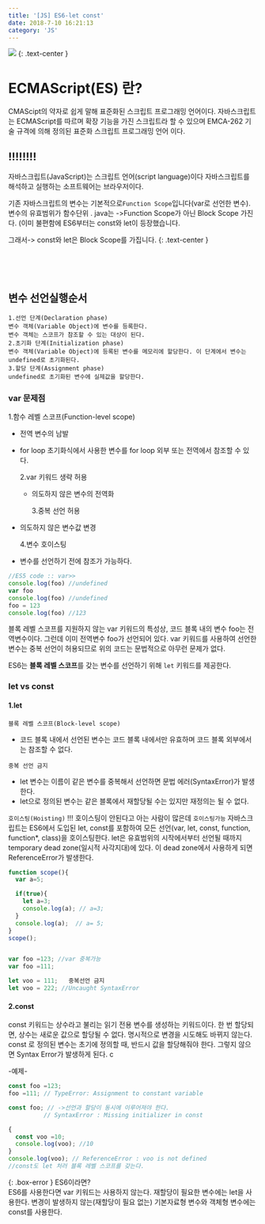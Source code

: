 ```yaml
---
title: '[JS] ES6-let const'
date: 2018-7-10 16:21:13
category: 'JS'
---
```


![](https://encrypted-tbn0.gstatic.com/images?q=tbn:ANd9GcQZQDfcv4WVz-yyJJNhDs4cuyKju7OuSkA4gaj9D2BXYVPvhSIqBw)
{: .text-center }

# ECMAScript(ES) 란?

CMAScipt의 약자로 쉽게 말해 표준화된 스크립트 프로그래밍 언어이다.
자바스크립트는 ECMAScript를 따르며 확장 기능을 가진 스크립트라 할 수 있으며
EMCA-262 기술 규격에 의해 정의된 표준화 스크립트 프로그래밍 언어 이다.

## !!!!!!!!

자바스크립트(JavaScript)는 스크립트 언어(script language)이다
자바스크립트를 해석하고 실행하는 소프트웨어는 브라우저이다.

기존 자바스크립트의 변수는 기본적으로`Function Scope`입니다(var로 선언한 변수).
변수의 유효범위가 함수단위
. java는 ->Function Scope가 아닌 Block Scope 가진다.
(이미 불편함에 ES6부터는 const와 let이 등장했습니다.

그래서-> const와 let은 Block Scope를 가집니다.
{: .text-center }

<br>

<br><u></u>

## 변수 선언실행순서

    1.선언 단계(Declaration phase)
    변수 객체(Variable Object)에 변수를 등록한다.
    변수 객체는 스코프가 참조할 수 있는 대상이 된다.
    2.초기화 단계(Initialization phase)
    변수 객체(Variable Object)에 등록된 변수를 메모리에 할당한다. 이 단계에서 변수는 undefined로 초기화된다.
    3.할당 단계(Assignment phase)
    undefined로 초기화된 변수에 실제값을 할당한다.

### var 문제점

1.함수 레벨 스코프(Function-level scope)

- 전역 변수의 남발
- for loop 초기화식에서 사용한 변수를 for loop 외부 또는 전역에서 참조할 수 있다.

  2.var 키워드 생략 허용

  - 의도하지 않은 변수의 전역화

    3.중복 선언 허용

- 의도하지 않은 변수값 변경

  4.변수 호이스팅

- 변수를 선언하기 전에 참조가 가능하다.

```js
//ES5 code :: var>>
console.log(foo) //undefined
var foo
console.log(foo) //undefined
foo = 123
console.log(foo) //123
```

블록 레벨 스코프를 지원하지 않는 var 키워드의 특성상, 코드 블록 내의 변수 foo는 전역변수이다.
그런데 이미 전역변수 foo가 선언되어 있다.
var 키워드를 사용하여 선언한 변수는 중복 선언이 허용되므로 위의 코드는 문법적으로 아무런 문제가 없다.

ES6는 **블록 레벨 스코프**를 갖는 변수를 선언하기 위해 `let` 키워드를 제공한다.

### let vs const

#### 1.let

`블록 레벨 스코프(Block-level scope)`

- 코드 블록 내에서 선언된 변수는 코드 블록 내에서만 유효하며 코드 블록 외부에서는 참조할 수 없다.

`중복 선언 금지`

- let 변수는 이름이 같은 변수를 중복해서 선언하면 문법 에러(SyntaxError)가 발생한다.
- let으로 정의된 변수는 같은 블록에서 재할당될 수는 있지만 재정의는 될 수 없다.

`호이스팅(Hoisting)`
!!! 호이스팅이 안된다고 아는 사람이 많은데 `호이스팅가능`
자바스크립트는 ES6에서 도입된 let, const를 포함하여 모든 선언(var, let, const, function, function\*, class)을 호이스팅한다.
let은 유효범위의 시작에서부터 선언될 때까지 temporary dead zone(일시적 사각지대)에 있다.
이 dead zone에서 사용하게 되면 ReferenceError가 발생한다.

```js
function scope(){
  var a=5;

  if(true){
    let a=3;
    console.log(a); // a=3;
  }
  console.log(a);  // a= 5;
}
scope();


var foo =123; //var 중복가능
var foo =111;

let voo = 111;   중복선언 금지
let voo = 222; //Uncaught SyntaxError
```

#### 2.const

const 키워드는 상수라고 불리는 읽기 전용 변수를 생성하는 키워드이다.
한 번 할당되면, 상수는 새로운 값으로 할당될 수 없다.
명시적으로 변경을 시도해도 바뀌지 않는다.
const 로 정의된 변수는 초기에 정의할 때, 반드시 값을 할당해줘야 한다.
그렇지 않으면 Syntax Error가 발생하게 된다. c

-예제-

```js
const foo =123;
foo =111; // TypeError: Assignment to constant variable

const foo; // ->선언과 할당이 동시에 이루어져야 한다.
          // SyntaxError : Missing initializer in const

{
  const voo =10;
  console.log(voo); //10
}
console.log(voo); // ReferenceError : voo is not defined
//const도 let 처러 블록 레벨 스코프를 갖는다.
```

{: .box-error }
ES6이라면? <br>
ES6를 사용한다면 var 키워드는 사용하지 않는다.
재할당이 필요한 변수에는 let을 사용한다.
변경이 발생하지 않는(재할당이 필요 없는) 기본자료형 변수와 객체형 변수에는 const를 사용한다.
